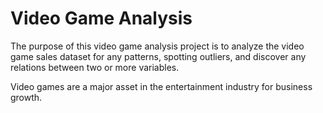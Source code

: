 # Video Game Analysis
The purpose of this video game analysis project is to analyze the video game sales dataset for any patterns, spotting outliers, and discover any relations between two or more variables.

Video games are a major asset in the entertainment industry for business growth. 
